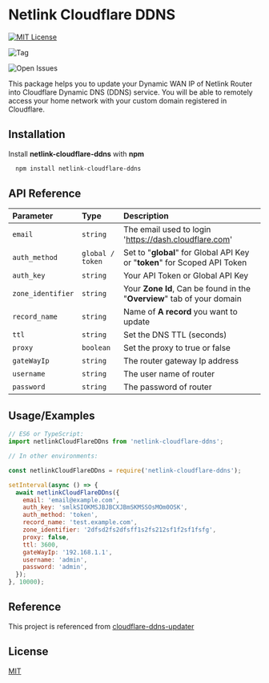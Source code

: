 # Netlink Cloudflare DDNS

[![MIT License](https://img.shields.io/github/license/NVictaTechSolution/netlink-cloudflare-ddns)](https://raw.githubusercontent.com/NVictaTechSolution/netlink-cloudflare-ddns/main/LICENSE)

![Tag](https://img.shields.io/github/v/tag/NVictaTechSolution/netlink-cloudflare-ddns)

![Open Issues](https://img.shields.io/github/issues/NVictaTechSolution/netlink-cloudflare-ddns)

This package helps you to update your Dynamic WAN IP of Netlink Router into Cloudflare Dynamic DNS (DDNS) service.
You will be able to remotely access your home network with your custom domain registered in Cloudflare.

## Installation

Install **netlink-cloudflare-ddns** with **npm**

```bash
  npm install netlink-cloudflare-ddns
```

## API Reference

| Parameter         | Type             | Description                                                                |
| :---------------- | :--------------- | :------------------------------------------------------------------------- |
| `email`           | `string`         | The email used to login 'https://dash.cloudflare.com'                      |
| `auth_method`     | `global / token` | Set to "**global**" for Global API Key or "**token**" for Scoped API Token |
| `auth_key`        | `string`         | Your API Token or Global API Key                                           |
| `zone_identifier` | `string`         | Your **Zone Id**, Can be found in the "**Overview**" tab of your domain    |
| `record_name`     | `string`         | Name of **A record** you want to update                                    |
| `ttl`             | `string`         | Set the DNS TTL (seconds)                                                  |
| `proxy`           | `boolean`        | Set the proxy to true or false                                             |
| `gateWayIp`       | `string`         | The router gateway Ip address                                              |
| `username`        | `string`         | The user name of router                                                    |
| `password`        | `string`         | The password of router                                                     |

## Usage/Examples

```javascript
// ES6 or TypeScript:
import netlinkCloudFlareDDns from 'netlink-cloudflare-ddns';

// In other environments:

const netlinkCloudFlareDDns = require('netlink-cloudflare-ddns');

setInterval(async () => {
  await netlinkCloudFlareDDns({
    email: 'email@example.com',
    auth_key: 'smlkSIOKMSJBJBCXJBmSKMSSOsMOm0OSK',
    auth_method: 'token',
    record_name: 'test.example.com',
    zone_identifier: '2dfsd2fs2dfsff1s2fs212sf1f2sf1fsfg',
    proxy: false,
    ttl: 3600,
    gateWayIp: '192.168.1.1',
    username: 'admin',
    password: 'admin',
  });
}, 10000);
```

## Reference

This project is referenced from [cloudflare-ddns-updater](https://github.com/K0p1-Git/cloudflare-ddns-updater)

## License

[MIT](https://raw.githubusercontent.com/NVictaTechSolution/netlink-cloudflare-ddns/main/LICENSE)
